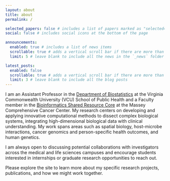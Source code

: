 ```yaml
---
layout: about
title: about
permalink: /

selected_papers: false # includes a list of papers marked as "selected={true}"
social: false # includes social icons at the bottom of the page

announcements:
  enabled: true # includes a list of news items
  scrollable: true # adds a vertical scroll bar if there are more than 3 news items
  limit: 5 # leave blank to include all the news in the `_news` folder

latest_posts:
  enabled: false
  scrollable: true # adds a vertical scroll bar if there are more than 3 new posts items
  limit: 3 # leave blank to include all the blog posts
---
```


I am an Assistant Professor in the <a href='https://sph.vcu.edu/about/portfolio/details/tyck/'>Department of Biostatistics</a> at the Virginia Commonwealth University (VCU) School of Public Health and a Faculty member in the <a href='https://www.masseycancercenter.org/research/shared-resource-cores/bioinformatics/'>Bioinformatics Shared Resource Core</a> at the Massey Comprehensive Cancer Center. My research centers on developing and applying innovative computational methods to dissect complex biological systems, integrating high-dimensional biological data with clinical understanding. My work spans areas such as spatial biology, host-microbe interactions, cancer genomics and person-specific health outcomes, and human genetics. 

I am always open to discussing potential collaborations with investigators across the medical and life sciences campuses and encourage students interested in internships or graduate research opportunities to reach out. 

Please explore the site to learn more about my specific research projects, publications, and how we might work together.
